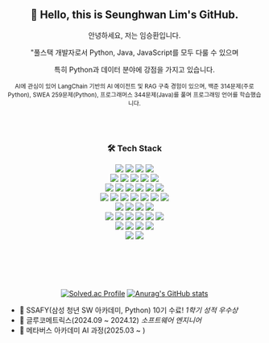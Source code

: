 <div align="center">

## 👋 Hello, this is Seunghwan Lim's GitHub.

<p>안녕하세요, 저는 임승환입니다.</p>
<p>"풀스택 개발자로서 Python, Java, JavaScript를 모두 다룰 수 있으며</p>
<p>특히 Python과 데이터 분야에 강점을 가지고 있습니다.</p>
<sub>
AI에 관심이 있어 LangChain 기반의 AI 에이전트 및 RAG 구축 경험이 있으며, 
백준 314문제(주로 Python), SWEA 259문제(Python), 프로그래머스 344문제(Java)를 풀며 프로그래밍 언어를 학습했습니다.
</sub>

<br> </br>

### 🛠 Tech Stack

<div align=center> 
<img src="https://img.shields.io/badge/Python-3776AB?style=flat&logo=python&logoColor=white"/>
<img src="https://img.shields.io/badge/Java-007396?style=flat&logo=java&logoColor=white"/>
<img src="https://img.shields.io/badge/R-276DC3?style=flat&logo=r&logoColor=white"/>
<img src="https://img.shields.io/badge/C-00599C?style=flat&logo=c&logoColor=white"/>
<br/>
<img src="https://img.shields.io/badge/React-61DAFB?style=flat&logo=react&logoColor=white"/>
<img src="https://img.shields.io/badge/FastAPI-009688?style=flat&logo=fastapi&logoColor=white"/>
<img src="https://img.shields.io/badge/SpringBoot-6DB33F?style=flat&logo=springboot&logoColor=white"/>
<img src="https://img.shields.io/badge/Vue.js-4FC08D?style=flat&logo=vue.js&logoColor=white"/>
<img src="https://img.shields.io/badge/Django-092E20?style=flat&logo=django&logoColor=white"/>
<br/>
<img src="https://img.shields.io/badge/MySQL-4479A1?style=flat&logo=mysql&logoColor=white"/>
<img src="https://img.shields.io/badge/MariaDB-003545?style=flat&logo=mariadb&logoColor=white"/>
<img src="https://img.shields.io/badge/PostgreSQL-336791?style=flat&logo=postgresql&logoColor=white"/>
<img src="https://img.shields.io/badge/SQLite-003B57?style=flat&logo=sqlite&logoColor=white"/>
<img src="https://img.shields.io/badge/Amazon RDS-527FFF?style=flat&logo=amazonrds&logoColor=white"/>
<img src="https://img.shields.io/badge/OpenSearch-005EB8?style=flat&logo=opensearch&logoColor=white"/>
<br/>
<img src="https://img.shields.io/badge/AWS-FF9900?style=flat&logo=amazonaws&logoColor=white"/>
<img src="https://img.shields.io/badge/Azure-0078D4?style=flat&logo=microsoftazure&logoColor=white"/>
<img src="https://img.shields.io/badge/GCP-4285F4?style=flat&logo=googlecloud&logoColor=white"/>
<img src="https://img.shields.io/badge/Docker-2496ED?style=flat&logo=docker&logoColor=white"/>
<img src="https://img.shields.io/badge/Kubernetes-326CE5?style=flat&logo=kubernetes&logoColor=white"/>
<img src="https://img.shields.io/badge/Jenkins-D24939?style=flat&logo=jenkins&logoColor=white"/>
<img src="https://img.shields.io/badge/Nginx-009639?style=flat&logo=nginx&logoColor=white"/>
<br/>
<img src="https://img.shields.io/badge/Git-F05032?style=flat&logo=git&logoColor=white"/>
<img src="https://img.shields.io/badge/GitHub-181717?style=flat&logo=github&logoColor=white"/>
<img src="https://img.shields.io/badge/GitLab-FC6D26?style=flat&logo=gitlab&logoColor=white"/>
<img src="https://img.shields.io/badge/Gerrit-EEEEEE?style=flat&logo=&logoColor=black"/>
<br/>
<img src="https://img.shields.io/badge/Machine Learning-FE7A16?style=flat&logo=scikit-learn&logoColor=white"/>
<img src="https://img.shields.io/badge/Deep Learning-8A2BE2?style=flat&logo=pytorch&logoColor=white"/>
<img src="https://img.shields.io/badge/PyTorch-EE4C2C?style=flat&logo=pytorch&logoColor=white"/>
<img src="https://img.shields.io/badge/Scikit Learn-F7931E?style=flat&logo=scikitlearn&logoColor=white"/>
<img src="https://img.shields.io/badge/OpenCV-5C3EE8?style=flat&logo=opencv&logoColor=white"/>
<img src="https://img.shields.io/badge/LangChain-1A1A1A?style=flat&logo=langchain&logoColor=white"/>
<br/>
<img src="https://img.shields.io/badge/Windows-0078D6?style=flat&logo=windows&logoColor=white"/>
<img src="https://img.shields.io/badge/Linux-FCC624?style=flat&logo=linux&logoColor=black"/>
<img src="https://img.shields.io/badge/macOS-000000?style=flat&logo=apple&logoColor=white"/>
<img src="https://img.shields.io/badge/Bash/Shell-4EAA25?style=flat&logo=gnubash&logoColor=white"/>
<br/>
<img src="https://img.shields.io/badge/Hadoop-66CCFF?style=flat&logo=apachehadoop&logoColor=black"/>
<img src="https://img.shields.io/badge/Spark-FEAA2D?style=flat&logo=apachespark&logoColor=black"/>
<br/>
  
</div>
<br></br>

<br> </br>

[![Solved.ac Profile](http://mazassumnida.wtf/api/v2/generate_badge?boj=hwan9709)](https://solved.ac/hwan9709@naver.com/)
[![Anurag's GitHub stats](https://github-readme-stats.vercel.app/api?username=Lim-seunghwan99)](https://github.com/anuraghazra/github-readme-stats)
</div>


- 🌱 SSAFY(삼성 청년 SW 아카데미, Python) 10기 수료! *1학기 성적 우수상*
- 👯 글루코메트릭스(2024.09 ~ 2024.12) *소프트웨어 엔지니어*
- 🌱 메타버스 아카데미 AI 과정(2025.03 ~ )
